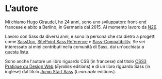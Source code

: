 
# L’autore

Mi chiamo [Hugo Giraudel](http://hugogiraudel.com), ho 24 anni, sono uno sviluppatore front-end francese e abito a Berlino, in Germania dal 2015. Al momento lavoro da [N26](https://n26.com).

Lavoro con Sass da diversi anni, e sono la persona che sta dietro a progetti come [SassDoc](http://sassdoc.com), [SitePoint Sass Reference](http://sitepoint.com/sass-reference/) e [Sass-Compatibility](http://sass-compatibility.github.io). Se sei interessato ai miei contributi nella comunità di Sass, dai un'occhiata a [questa lista](http://github.com/HugoGiraudel/awesome-sass).

Sono anche l'autore un libro riguardo CSS (in francese) dal titolo [CSS3 Pratique du Design Web](http://css3-pratique.fr/) (*Eyrolles* editions) e di un libro riguardo Sass (in inglese) dal titolo [Jump Start Sass](https://learnable.com/books/jump-start-sass) (*Learnable* editions).
